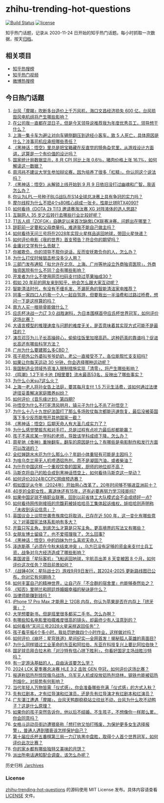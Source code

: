 # zhihu-trending-hot-questions

[![Build Status](https://github.com/justjavac/zhihu-trending-hot-questions/workflows/ci/badge.svg?branch=master)](https://github.com/justjavac/zhihu-trending-hot-questions/actions)
[![license](https://img.shields.io/github/license/justjavac/zhihu-trending-hot-questions)](https://github.com/justjavac/zhihu-trending-hot-questions/blob/master/LICENSE)

知乎热门话题，记录从 2020-11-24
日开始的知乎热门话题。每小时抓取一次数据，按天[归档](./archives)。

## 相关项目

- [知乎热搜榜](https://github.com/justjavac/zhihu-trending-top-search)
- [知乎热门视频](https://github.com/justjavac/zhihu-trending-hot-video)
- [微博热搜榜](https://github.com/justjavac/weibo-trending-hot-search)

## 今日热门话题

<!-- BEGIN -->
<!-- 最后更新时间 Mon Sep 09 2024 13:08:22 GMT+0800 (China Standard Time) -->

1. [台风「摩羯」吹断多台造价上千万风机，海口文昌经济损失 600 亿，台风损毁风电机组将产生哪些影响？](https://www.zhihu.com/question/666535971)
1. [在公司我一直都在混日子，但是今天领导说推荐我为年度优秀员工，领导想干什么？](https://www.zhihu.com/question/666400908)
1. [上海一集卡车为避让对向车辆侧翻压到途经小客车，致 5 人死亡，具体原因是什么？涉事司机应承担哪些责任？](https://www.zhihu.com/question/666553937)
1. [《黑神话：悟空》里总是把宝箱藏在反直觉的犄角旮旯里，从游戏设计方面讲，这算是一个有价值的设计吗？](https://www.zhihu.com/question/666560164)
1. [国家统计局数据显示，8 月 CPI 同比上涨 0.6％，猪肉价格上涨 16.1%，如何解读这一数据？](https://www.zhihu.com/question/666624588)
1. [周鸿祎不建议大学生参加辩论赛，因为培养了很多「杠精」，你认同这个说法吗？](https://www.zhihu.com/question/666104145)
1. [《黑神话：悟空》从解锁上线开始到 9 月 9 日依旧没打过幽魂和广智，我该怎么办？](https://www.zhihu.com/question/666624961)
1. [你认为LPL一号种子BLG战队在S14全球总决赛上具有争冠的实力吗？](https://www.zhihu.com/question/666032686)
1. [摩尔线程为什么不把4个s80核心组成一张卡，性能比拼RTX4090?](https://www.zhihu.com/question/666185007)
1. [如何看待《DOTA 2》 TI13 邀请赛淘汰赛 XG 对阵液体的选人思路?](https://www.zhihu.com/question/666569412)
1. [互联网人 35 岁之后转行去哪些行业比较好呢？](https://www.zhihu.com/question/666411339)
1. [T1五人组「ZOFGK」自确定以来首次缺席LCK联赛决赛，问题出在哪里？](https://www.zhihu.com/question/666542103)
1. [辞职前一定要和父母商量吗，难道我不能自己做主吗？](https://www.zhihu.com/question/666213205)
1. [如何看待天问三号将在2028年实现火星样品返回地球，带回火星快递？](https://www.zhihu.com/question/666287777)
1. [如何评价电影《我的世界》首支预告？符合你的期望吗？](https://www.zhihu.com/question/666221874)
1. [金庸对文学有什么贡献？](https://www.zhihu.com/question/665678284)
1. [你被欺负，你的领导不帮你说话，反而安抚欺负你的人，怎么办？](https://www.zhihu.com/question/666033817)
1. [为什么打仗时候狙击枪没多少人用？](https://www.zhihu.com/question/315666173)
1. [三部门发布通知「拟允许在北京、上海、广州等地设立外商独资医院」，外商独资医院有什么不同？会有哪些影响？](https://www.zhihu.com/question/666541635)
1. [开发者为什么不使用网页扫码支付绕过苹果抽成30？](https://www.zhihu.com/question/666444486)
1. [假如 20 年前的网友来到知乎，他会怎么跟大家互动呢？](https://www.zhihu.com/question/488848221)
1. [智能清洁时代，有没有不缠毛发、不漏死角的智能清洁家电推荐？](https://www.zhihu.com/question/666543659)
1. [同事一家四口人约我一个人一起自驾游，但要我出一半油费和过路过桥费，想问一下是这样算的吗？](https://www.zhihu.com/question/614610228)
1. [南方人买一根排骨能做什么？](https://www.zhihu.com/question/386507563)
1. [应氏杯决战一力辽 3:0 战胜谢科，为日本围棋首夺应氏杯世界冠军，如何评价这场比赛？](https://www.zhihu.com/question/666573718)
1. [大语言模型的推理速度与问题的难度无关，是否意味着其实现方式可能不是最佳的？](https://www.zhihu.com/question/666362802)
1. [演员邓莎为儿子长高操碎心，偷偷往饭里加增高药，这种药真的靠谱吗？促进长高还有哪些科学方法？](https://www.zhihu.com/question/666466456)
1. [广州为什么要建那么多CBD？](https://www.zhihu.com/question/410930853)
1. [孩子把外公外婆叫爷爷奶奶，老公一直接受不了，各位能帮忙支支招吗?](https://www.zhihu.com/question/666306002)
1. [如果让你每天运动 30 分钟，你会选择哪种运动呢？](https://www.zhihu.com/question/666115866)
1. [我国制造业领域外资准入限制措施实现「清零」，将产生哪些影响？](https://www.zhihu.com/question/666575402)
1. [《鸣潮》1.2下半卡池【相里要】流水最高53名，反映出了哪些事实？](https://www.zhihu.com/question/666498136)
1. [为什么小米su7这么火？](https://www.zhihu.com/question/650840534)
1. [上海一老人将孙女告上法庭，要其每月支付 1.5 万元生活费，该如何通过法律途径妥善解决家庭赡养纠纷？](https://www.zhihu.com/question/666194008)
1. [如何评价《音乐缘计划》第四期?](https://www.zhihu.com/question/666581173)
1. [孙悟空为什么不打死清风明月，镇元子为什么不杀了孙悟空？](https://www.zhihu.com/question/523481333)
1. [为什么十八十九世纪法国打了那么多场败仗每次都能迅速恢复，最后没被英国落下多少反而能甩开其他国家一截？](https://www.zhihu.com/question/413936473)
1. [《黑神话：悟空》后期天命人有大圣几成实力了？](https://www.zhihu.com/question/665527919)
1. [为什么感觉樊振东和对手打，总是过程有点吃力最后却都能赢？](https://www.zhihu.com/question/663800538)
1. [孩子不喜欢某一学科的老师，导致该学科成绩下降，怎么办？](https://www.zhihu.com/question/665727311)
1. [周星驰《食神》重映翻车，翻车的原因是什么？有哪些是电影制作和发行方面可以改进的？](https://www.zhihu.com/question/665971073)
1. [全红婵跳水水花为什么那么小？年龄小体重轻有可能是主因吗？](https://www.zhihu.com/question/477828599)
1. [为啥乌克兰用无人机喷洒铝热剂，而不是凝固汽油，或者柴油？](https://www.zhihu.com/question/666220111)
1. [为什在中国这样一个重视饮食的国家，厨师的地位却不高？](https://www.zhihu.com/question/26045043)
1. [马斯克将自己的脸合成到黑神话悟空上，如何看待马斯克这一举动？](https://www.zhihu.com/question/666446049)
1. [如何评价2024年CCPC网络预选赛？](https://www.zhihu.com/question/666375462)
1. [假如国足从今年（2024年）开始用心改革了，20年时间够不够进亚洲前十？](https://www.zhihu.com/question/666381753)
1. [40岁的全职女性，离退休还有15年，还有必要再努力学习技能吗?](https://www.zhihu.com/question/666371481)
1. [如果中国足球不搞职业联赛，回到以前省体工大队模式会不会成绩好一点?](https://www.zhihu.com/question/666410195)
1. [如何看待网传刚接班的宗馥莉被娃哈哈员工集体起诉维权，娃哈哈则声明称「未收到诉讼信息」？](https://www.zhihu.com/question/666434006)
1. [英国议会上议院世袭贵族席位将取消，已存在近 500 年，这一变化有哪些意义？对英国宪法体系影响有多大？](https://www.zhihu.com/question/666531753)
1. [开篇只写主角，到底怎么才算是只写主角，更高境界的写法又有哪些？](https://www.zhihu.com/question/666453087)
1. [女朋友博士留级了，也不爱搭理我了，怎么回事?](https://www.zhihu.com/question/666221745)
1. [《黑神话：悟空》中的四妹为什么喜欢天命人？](https://www.zhihu.com/question/665974908)
1. [泽连斯基「必须在今秋末结束冲突 」，乌方已没有足够的资金来支付士兵工资，战争对乌方经济造成了哪些影响？](https://www.zhihu.com/question/666539453)
1. [美国波音「星际客机」飞船返回地球，宇航员出差 8 天变被困 8 个月，如何评价这次任务？项目前景如何？](https://www.zhihu.com/question/666495920)
1. [《战锤40K：星际战士2》游戏9月9日发行，其2024-2025 更新路线图已公布，你对它有何期待？](https://www.zhihu.com/question/666075800)
1. [如何丰富自己的精神世界，让自己在「不合群的宿舍里」也能够泰然处之？](https://www.zhihu.com/question/666258684)
1. [《知否》里明兰和顾廷烨婚姻幸福的秘诀是什么？](https://www.zhihu.com/question/665718196)
1. [当律师能赚到钱吗？](https://www.zhihu.com/question/606151152)
1. [iPhone 17 Pro Max 才能用上 12GB 内存，你认为苹果是否在内存上「挤牙膏」？](https://www.zhihu.com/question/665647831)
1. [大学想要新书，但是班里很多都买二手书，怎么办啊？](https://www.zhihu.com/question/665505011)
1. [有哪些知名电影里拍摄难度很高的镜头，却最终少有人注意到的？](https://www.zhihu.com/question/33476132)
1. [如何看待“天问三号2028火星采样返回任务”？](https://www.zhihu.com/question/666315837)
1. [孩子看平板4个多小时，我处罚她做四个小时作业，这样做对吗？](https://www.zhihu.com/question/665802315)
1. [如何评价《崩坏：星穹铁道》星间纪实—全网首发！揭秘狐人英雄的真面目?](https://www.zhihu.com/question/666546945)
1. [为什么同样错过工业革命的东亚和阿拉伯，东亚在科技复兴上要比阿拉伯快？](https://www.zhihu.com/question/24277269)
1. [国足球员拜合拉木称「对沙特有信心拼下胜利」，你看好国足主场战胜沙特吗？](https://www.zhihu.com/question/666539475)
1. [有一定游泳基础的人，自由泳该要怎么学？](https://www.zhihu.com/question/548918709)
1. [2024 LCK 夏季赛总决赛 HLE 3:2 击败 GEN 夺冠，如何评价这场比赛？](https://www.zhihu.com/question/666553597)
1. [报道称铝热剂惊现俄乌战场，乌军无人机或投放铝热剂烧林，钢铁也能被铝热剂熔化，对局势有何影响？](https://www.zhihu.com/question/666449230)
1. [当代年轻人万物皆需「仪式感」，你会准备哪些充满「仪式感」的方式入秋？](https://www.zhihu.com/question/666496366)
1. [先有烂剧本，才有烂导演和烂演员，还是先有烂导演才有烂剧本和烂演员？](https://www.zhihu.com/question/666126559)
1. [广东湛江遭遇「摩羯」，台风天鸭群稳稳站立纹丝不动，台风为什么吹不动鸭子？这是什么原理？](https://www.zhihu.com/question/666459671)
1. [如果你的孩子突然告诉你，他以后不结婚，不生孩子，不想像你一样那么累，你会同意吗？](https://www.zhihu.com/question/663286511)
1. [女格斗运动员街边遭猥亵称「想打他又怕打残废，为保护更多女生选择报警」，普通人遇到猥亵该怎样保护自己？](https://www.zhihu.com/question/666533874)
1. [第十届应氏杯五番棋第三局一力辽执黑中盘胜，取得个人首个世界冠军，如何评价此次比赛？](https://www.zhihu.com/question/666572790)
1. [你的家乡都有哪些独特又美味的月饼？](https://www.zhihu.com/question/665561072)
1. [派出所电话通知配合调查，该怎么办呢？](https://www.zhihu.com/question/662116625)

<!-- END -->

历史归档 [./archives](./archives)

### License

[zhihu-trending-hot-questions](https://github.com/justjavac/zhihu-trending-hot-questions)
的源码使用 MIT License 发布。具体内容请查看 [LICENSE](./LICENSE) 文件。
